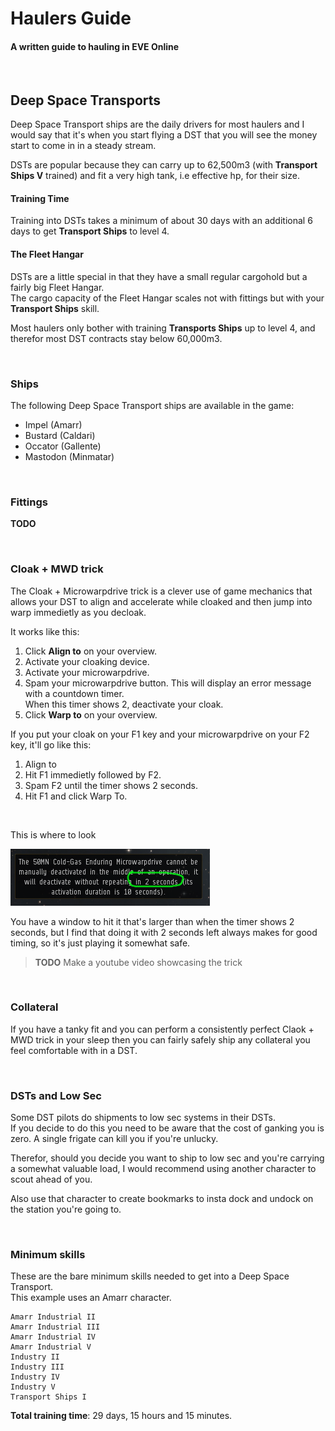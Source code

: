 # Haulers Guide #
#### A written guide to hauling in EVE Online
<br>  

## Deep Space Transports

Deep Space Transport ships are the daily drivers for most haulers and I would say that it's when you start flying a DST that you will see the money start to come in in a steady stream.

DSTs are popular because they can carry up to 62,500m3 (with **Transport Ships V** trained) and fit a very high tank, i.e effective hp, for their size.

#### Training Time

Training into DSTs takes a minimum of about 30 days with an additional 6 days to get **Transport Ships** to level 4.


#### The Fleet Hangar
DSTs are a little special in that they have a small regular cargohold but a fairly big Fleet Hangar.  
The cargo capacity of the Fleet Hangar scales not with fittings but with your **Transport Ships** skill.

Most haulers only bother with training **Transports Ships** up to level 4, and therefor most DST contracts stay below 60,000m3.

<br>

### Ships

The following Deep Space Transport ships are available in the game:

* Impel (Amarr)
* Bustard (Caldari)
* Occator (Gallente)
* Mastodon (Minmatar)

<br>

### Fittings

**TODO**

<br>

### Cloak + MWD trick

The Cloak + Microwarpdrive trick is a clever use of game mechanics that allows your DST to align and accelerate while cloaked and then jump into warp immedietly as you decloak.

It works like this:

1. Click **Align to** on your overview.
2. Activate your cloaking device.
3. Activate your microwarpdrive.
4. Spam your microwarpdrive button. This will display an error message with a countdown timer.  
   When this timer shows 2, deactivate your cloak.
5. Click **Warp to** on your overview.

If you put your cloak on your F1 key and your microwarpdrive on your F2 key, it'll go like this:

1. Align to
2. Hit F1 immedietly followed by F2.
3. Spam F2 until the timer shows 2 seconds.
4. Hit F1 and click Warp To.

<br>

This is where to look

<img src="../images/warpdrive-countdown.png">

You have a window to hit it that's larger than when the timer shows 2 seconds, but I find that doing it with 2 seconds left always makes for good timing, so it's just playing it somewhat safe.

>**TODO** Make a youtube video showcasing the trick

<br>

### Collateral

If you have a tanky fit and you can perform a consistently perfect Claok + MWD trick in your sleep then you can fairly safely ship any collateral you feel comfortable with in a DST.

<br>

### DSTs and Low Sec

Some DST pilots do shipments to low sec systems in their DSTs.  
If you decide to do this you need to be aware that the cost of ganking you is zero. A single frigate can kill you if you're unlucky.

Therefor, should you decide you want to ship to low sec and you're carrying a somewhat valuable load, I would recommend using another character to scout ahead of you.

Also use that character to create bookmarks to insta dock and undock on the station you're going to.

<br>

### Minimum skills

These are the bare minimum skills needed to get into a Deep Space Transport.  
This example uses an Amarr character.

```
Amarr Industrial II
Amarr Industrial III
Amarr Industrial IV
Amarr Industrial V
Industry II
Industry III
Industry IV
Industry V
Transport Ships I
```

**Total training time**: 29 days, 15 hours and 15 minutes.